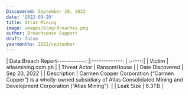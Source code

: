 ```yaml
---
Discovered: September 20, 2022
date: '2022-09-20'
title: Atlas Mining
image: images/blog/Breaches.png
author: Breachsense Support
draft: false
yearmonths: 2022/september
---
```


| Data Breach Report------------:     |:-------------:    | :-----:|
| Victim      | atlasmining.com.ph      | 
| Threat Actor      | RansomHouse      | 
| Date Discovered      | Sep 20, 2022      | 
| Description      | Carmen Copper Corporation (“Carmen Copper”) is a wholly-owned subsidiary of Atlas Consolidated Mining and Development Corporation (“Atlas Mining”).      | 
| Leak Size      | 6.3TB     | 

